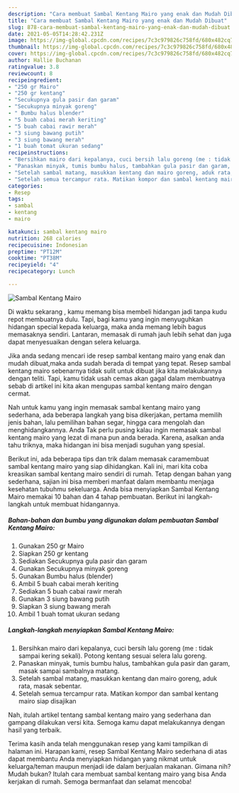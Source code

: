 ```yaml
---
description: "Cara membuat Sambal Kentang Mairo yang enak dan Mudah Dibuat"
title: "Cara membuat Sambal Kentang Mairo yang enak dan Mudah Dibuat"
slug: 878-cara-membuat-sambal-kentang-mairo-yang-enak-dan-mudah-dibuat
date: 2021-05-05T14:28:42.231Z
image: https://img-global.cpcdn.com/recipes/7c3c979826c758fd/680x482cq70/sambal-kentang-mairo-foto-resep-utama.jpg
thumbnail: https://img-global.cpcdn.com/recipes/7c3c979826c758fd/680x482cq70/sambal-kentang-mairo-foto-resep-utama.jpg
cover: https://img-global.cpcdn.com/recipes/7c3c979826c758fd/680x482cq70/sambal-kentang-mairo-foto-resep-utama.jpg
author: Hallie Buchanan
ratingvalue: 3.8
reviewcount: 8
recipeingredient:
- "250 gr Mairo"
- "250 gr kentang"
- "Secukupnya gula pasir dan garam"
- "Secukupnya minyak goreng"
- " Bumbu halus blender"
- "5 buah cabai merah keriting"
- "5 buah cabai rawir merah"
- "3 siung bawang putih"
- "3 siung bawang merah"
- "1 buah tomat ukuran sedang"
recipeinstructions:
- "Bersihkan mairo dari kepalanya, cuci bersih lalu goreng (me : tidak sampai kering sekali). Potong kentang sesuai selera lalu goreng."
- "Panaskan minyak, tumis bumbu halus, tambahkan gula pasir dan garam, masak sampai sambalnya matang."
- "Setelah sambal matang, masukkan kentang dan mairo goreng, aduk rata, masak sebentar."
- "Setelah semua tercampur rata. Matikan kompor dan sambal kentang mairo siap disajikan"
categories:
- Resep
tags:
- sambal
- kentang
- mairo

katakunci: sambal kentang mairo 
nutrition: 268 calories
recipecuisine: Indonesian
preptime: "PT12M"
cooktime: "PT38M"
recipeyield: "4"
recipecategory: Lunch

---
```



![Sambal Kentang Mairo](https://img-global.cpcdn.com/recipes/7c3c979826c758fd/680x482cq70/sambal-kentang-mairo-foto-resep-utama.jpg)

Di waktu  sekarang , kamu memang bisa membeli hidangan jadi tanpa kudu repot membuatnya dulu. Tapi, bagi kamu yang ingin menyuguhkan hidangan special kepada keluarga, maka anda memang lebih bagus memasaknya sendiri. Lantaran, memasak di rumah jauh lebih sehat dan juga dapat menyesuaikan dengan selera keluarga.

Jika anda sedang mencari ide resep sambal kentang mairo yang enak dan mudah dibuat,maka anda sudah berada di tempat yang tepat. Resep sambal kentang mairo  sebenarnya tidak sulit untuk dibuat jika kita melakukannya dengan teliti. Tapi, kamu tidak usah cemas akan gagal dalam membuatnya 
sebab di artikel ini kita akan mengupas sambal kentang mairo dengan cermat.  



Nah untuk kamu yang ingin memasak sambal kentang mairo yang sederhana, ada beberapa langkah yang bisa dikerjakan, pertama memilih jenis bahan, lalu pemilihan bahan segar, hingga cara mengolah dan menghidangkannya. Anda Tak perlu pusing kalau ingin memasak sambal kentang mairo yang lezat di mana pun anda berada. Karena, asalkan anda  tahu triknya, maka hidangan ini bisa menjadi suguhan yang spesial.

Berikut ini, ada beberapa tips dan trik dalam memasak caramembuat sambal kentang mairo yang siap dihidangkan. Kali ini, mari kita coba kreasikan sambal kentang mairo sendiri di rumah. Tetap dengan bahan yang sederhana, sajian ini bisa memberi manfaat dalam membantu menjaga kesehatan tubuhmu sekeluarga. Anda bisa menyiapkan Sambal Kentang Mairo memakai 10 bahan dan 4 tahap pembuatan. Berikut ini langkah-langkah untuk membuat hidangannya.

<!--inarticleads1-->

##### Bahan-bahan dan bumbu yang digunakan dalam pembuatan Sambal Kentang Mairo:

1. Gunakan 250 gr Mairo
1. Siapkan 250 gr kentang
1. Sediakan Secukupnya gula pasir dan garam
1. Gunakan Secukupnya minyak goreng
1. Gunakan  Bumbu halus (blender)
1. Ambil 5 buah cabai merah keriting
1. Sediakan 5 buah cabai rawir merah
1. Gunakan 3 siung bawang putih
1. Siapkan 3 siung bawang merah
1. Ambil 1 buah tomat ukuran sedang




<!--inarticleads2-->

##### Langkah-langkah menyiapkan Sambal Kentang Mairo:

1. Bersihkan mairo dari kepalanya, cuci bersih lalu goreng (me : tidak sampai kering sekali). Potong kentang sesuai selera lalu goreng.
1. Panaskan minyak, tumis bumbu halus, tambahkan gula pasir dan garam, masak sampai sambalnya matang.
1. Setelah sambal matang, masukkan kentang dan mairo goreng, aduk rata, masak sebentar.
1. Setelah semua tercampur rata. Matikan kompor dan sambal kentang mairo siap disajikan




Nah, itulah artikel tentang  sambal kentang mairo  yang sederhana dan gampang dilakukan versi kita. Semoga kamu dapat melakukannya dengan hasil yang terbaik. 

Terima kasih anda telah menggunakan resep yang kami tampilkan di halaman ini. Harapan kami, resep  Sambal Kentang Mairo sederhana di atas dapat membantu Anda menyiapkan hidangan yang nikmat untuk keluarga/teman maupun menjadi ide dalam berjualan makanan. Gimana nih? Mudah bukan? Itulah cara membuat sambal kentang mairo yang bisa Anda kerjakan di rumah. Semoga bermanfaat dan selamat mencoba!

